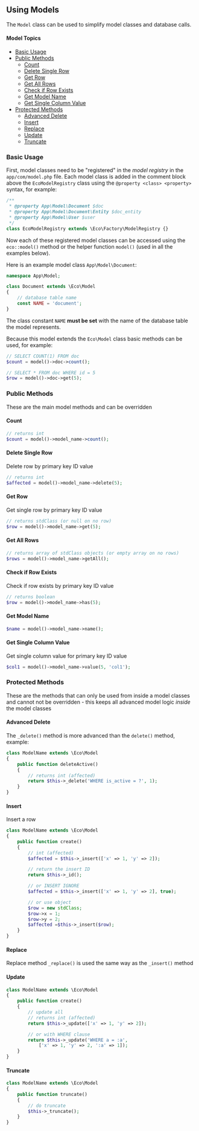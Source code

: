 ## Using Models
The `Model` class can be used to simplify model classes and database calls.

#### Model Topics
- [Basic Usage](#basic-usage)
- [Public Methods](#public-methods)
  - [Count](#count)
  - [Delete Single Row](#delete-single-row)
  - [Get Row](#get-row)
  - [Get All Rows](#get-all-rows)
  - [Check if Row Exists](#check-if-row-exists)
  - [Get Model Name](#get-model-name)
  - [Get Single Column Value](#get-single-column-value)
- [Protected Methods](#protected-methods)
  - [Advanced Delete](#advanced-delete)
  - [Insert](#insert)
  - [Replace](#replace)
  - [Update](#update)
  - [Truncate](#truncate)


### Basic Usage
First, model classes need to be "registered" in the *model registry* in the `app/com/model.php` file. Each model class is added in the comment block above the `EcoModelRegistry` class using the `@property <class> <property>` syntax, for example:
```php
/**
 * @property App\Model\Document $doc
 * @property App\Model\Document\Entity $doc_entity
 * @property App\Model\User $user
 */
class EcoModelRegistry extends \Eco\Factory\ModelRegistry {}
```
Now each of these registered model classes can be accessed using the `eco::model()` method or the helper function `model()` (used in all the examples below).

Here is an example model class `App\Model\Document`:
```php
namespace App\Model;

class Document extends \Eco\Model
{
    // database table name
    const NAME = 'document';
}
```
The class constant `NAME` **must be set** with the name of the database table the model represents.

Because this model extends the `Eco\Model` class basic methods can be used, for example:
```php
// SELECT COUNT(1) FROM doc
$count = model()->doc->count();

// SELECT * FROM doc WHERE id = 5
$row = model()->doc->get(5);
```


### Public Methods
These are the main model methods and can be overridden


#### Count
```php
// returns int
$count = model()->model_name->count();
```


#### Delete Single Row
Delete row by primary key ID value
```php
// returns int
$affected = model()->model_name->delete(5);
```


#### Get Row
Get single row by primary key ID value
```php
// returns stdClass (or null on no row)
$row = model()->model_name->get(5);
```


#### Get All Rows
```php
// returns array of stdClass objects (or empty array on no rows)
$rows = model()->model_name->getAll();
```


#### Check if Row Exists
Check if row exists by primary key ID value
```php
// returns boolean
$row = model()->model_name->has(5);
```


#### Get Model Name
```php
$name = model()->model_name->name();
```


#### Get Single Column Value
Get single column value for primary key ID value
```php
$col1 = model()->model_name->value(5, 'col1');
```


### Protected Methods
These are the methods that can only be used from inside a model classes and cannot not be  overridden - this keeps all advanced model logic *inside* the model classes


#### Advanced Delete
The `_delete()` method is more advanced than the `delete()` method, example:
```php
class ModelName extends \Eco\Model
{
    public function deleteActive()
    {
        // returns int (affected)
        return $this->_delete('WHERE is_active = ?', 1);
    }
}
```


#### Insert
Insert a row
```php
class ModelName extends \Eco\Model
{
    public function create()
    {
        // int (affected)
        $affected = $this->_insert(['x' => 1, 'y' => 2]);

        // return the insert ID
        return $this->_id();

        // or INSERT IGNORE
        $affected = $this->_insert(['x' => 1, 'y' => 2], true);

        // or use object
        $row = new stdClass;
        $row->x = 1;
        $row->y = 2;
        $affected =$this->_insert($row);
    }
}
```


#### Replace
Replace method `_replace()` is used the same way as the `_insert()` method


#### Update
```php
class ModelName extends \Eco\Model
{
    public function create()
    {
        // update all
        // returns int (affected)
        return $this->_update(['x' => 1, 'y' => 2]);

        // or with WHERE clause
        return $this->_update('WHERE a = :a',
            ['x' => 1, 'y' => 2, ':a' => 1]);
    }
}
```


#### Truncate
```php
class ModelName extends \Eco\Model
{
    public function truncate()
    {
        // do truncate
        $this->_truncate();
    }
}
```